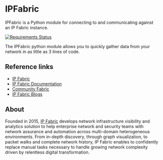 # IPFabric

IPFabric is a Python module for connecting to and communicating against an IP Fabric instance.

[![Requirements Status](https://requires.io/github/community-fabric/python-ipfabric/requirements.svg?branch=develop)](https://requires.io/github/community-fabric/python-ipfabric/requirements/?branch=develop)

The IPFabric python module allows you to quickly gather data from your network in as little as 3 lines of code.

<script id="asciicast-Wsz5iaI3zRSSyZkd0trmpXDSq" src="https://asciinema.org/a/Wsz5iaI3zRSSyZkd0trmpXDSq.js" async data-autoplay="true" data-speed="2" data-loop="1"></script>

## Reference links
* [IP Fabric](https://ipfabric.io)
* [IP Fabric Documentation](https://docs.ipfabric.io/latest/)
* [Community Fabric](https://github.com/community-fabric)
* [IP Fabric Blogs](https://ipfabric.io/blog/)


## About

Founded in 2015, [IP Fabric](https://ipfabric.io/) develops network infrastructure visibility and analytics solution to
help enterprise network and security teams with network assurance and automation across multi-domain heterogeneous
environments. From in-depth discovery, through graph visualization, to packet walks and complete network history, IP
Fabric enables to confidently replace manual tasks necessary to handle growing network complexity driven by relentless
digital transformation. 

